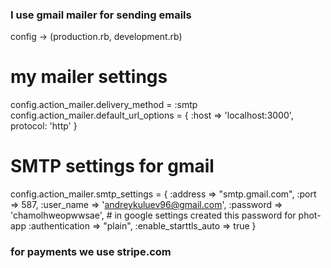 ### I use gmail mailer for sending emails
  config -> (production.rb, development.rb)

  # my mailer settings
  config.action_mailer.delivery_method = :smtp
  config.action_mailer.default_url_options = { :host => 'localhost:3000', protocol: 'http' }
  # SMTP settings for gmail
  config.action_mailer.smtp_settings = {
    :address              => "smtp.gmail.com",
    :port                 => 587,
    :user_name            => 'andreykuluev96@gmail.com',
    :password             => 'chamolhweopwwsae', # in google settings created this password for phot-app
    :authentication       => "plain",
    :enable_starttls_auto => true
  }

### for payments we use stripe.com